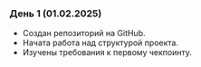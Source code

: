 ### День 1 (01.02.2025)
- Создан репозиторий на GitHub.
- Начата работа над структурой проекта.
- Изучены требования к первому чекпоинту.
